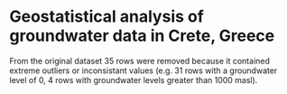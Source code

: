# Geostatistical analysis of groundwater data in Crete, Greece

From the original dataset 35 rows were removed because it contained extreme outliers or inconsistant values (e.g. 31 rows with a groundwater level of 0, 4 rows with groundwater levels greater than 1000 masl).

